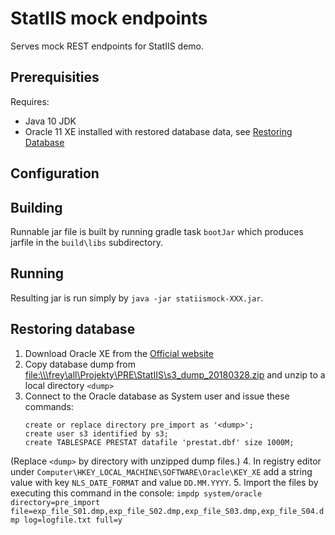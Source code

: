 # StatIIS mock endpoints

Serves mock REST endpoints for StatIIS demo.

## Prerequisities
Requires:
* Java 10 JDK
* Oracle 11 XE installed with restored database data, see [Restoring Database](#restoring-database)


## Configuration
 

## Building

Runnable jar file is built by running gradle task `bootJar` which produces jarfile in the `build\libs` subdirectory.

## Running

Resulting jar is run simply by `java -jar statiismock-XXX.jar`.

## Restoring database

1. Download Oracle XE from the [Official website](http://www.oracle.com/technetwork/database/database-technologies/express-edition/downloads/index.html)
2. Copy database dump from <file:\\\frey\all\Projekty\PRE\StatIIS\s3_dump_20180328.zip> and unzip to a local directory `<dump>`
3. Connect to the Oracle database as System user and issue these commands:
    ```oracle
    create or replace directory pre_import as '<dump>';
    create user s3 identified by s3;
    create TABLESPACE PRESTAT datafile 'prestat.dbf' size 1000M;
    ```
(Replace `<dump>` by directory with unzipped dump files.)
4. In registry editor under `Computer\HKEY_LOCAL_MACHINE\SOFTWARE\Oracle\KEY_XE` add a string value with key `NLS_DATE_FORMAT` and value `DD.MM.YYYY`.
5. Import the files by executing this command in the console:
    ```
    impdp system/oracle directory=pre_import file=exp_file_S01.dmp,exp_file_S02.dmp,exp_file_S03.dmp,exp_file_S04.dmp log=logfile.txt full=y
    ```